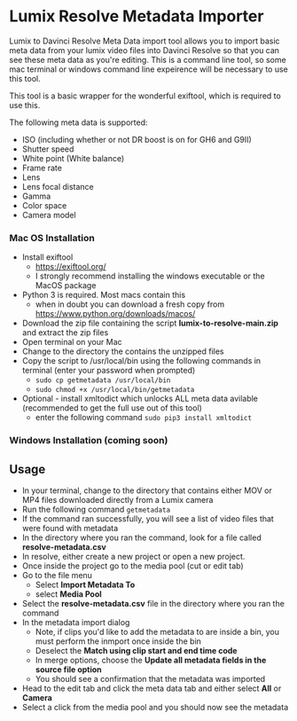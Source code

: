 # Lumix Resolve Metadata Importer
Lumix to Davinci Resolve Meta Data import tool allows you to import basic meta data from your lumix video files into Davinci Resolve so that you can see these meta data as you're editing. This is a command line tool, so some mac terminal or windows command line expeirence will be necessary to use this tool.

This tool is a basic wrapper for the wonderful exiftool, which is required to use this.

The following meta data is supported:
* ISO (including whether or not DR boost is on for GH6 and G9II)
* Shutter speed 
* White point (White balance)
* Frame rate
* Lens
* Lens focal distance
* Gamma
* Color space
* Camera model

### Mac OS Installation
* Install exiftool 
    * https://exiftool.org/
    * I strongly recommend installing the windows executable or the MacOS package
* Python 3 is required. Most macs contain this
    * when in doubt you can download a fresh copy from https://www.python.org/downloads/macos/
* Download the zip file containing the script **lumix-to-resolve-main.zip** and extract the zip files
* Open terminal on your Mac
* Change to the directory the contains the unzipped files
* Copy the script to /usr/local/bin using the following commands in terminal (enter your password when prompted)
    * `sudo cp getmetadata /usr/local/bin`
    * `sudo chmod +x /usr/local/bin/getmetadata`
* Optional - install xmltodict which unlocks ALL meta data avilable (recommended to get the full use out of this tool)
    * enter the following command `sudo pip3 install xmltodict`
### Windows Installation (coming soon)

## Usage
* In your terminal, change to the directory that contains either MOV or MP4 files downloaded directly from a Lumix camera 
* Run the following command `getmetadata`
* If the command ran successfully, you will see a list of video files that were found with metadata
* In the directory where you ran the command, look for a file called **resolve-metadata.csv**
* In resolve, either create a new project or open a new project.
* Once inside the project go to the media pool (cut or edit tab)
* Go to the file menu
    * Select **Import Metadata To**
    * select **Media Pool**
* Select the **resolve-metadata.csv** file in the directory where you ran the command
* In the metadata import dialog
    * Note, if clips you'd like to add the metadata to are inside a bin, you must perform the inmport once inside the bin
    * Deselect the **Match using clip start and end time code**
    * In merge options, choose the **Update all metadata fields in the source file option**
    * You should see a confirmation that the metadata was imported
* Head to the edit tab and click the meta data tab and either select **All** or **Camera**
* Select a click from the media pool and you should now see the metadata

